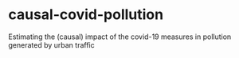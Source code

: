 # causal-covid-pollution
Estimating the (causal) impact of the covid-19 measures in pollution generated by urban traffic
